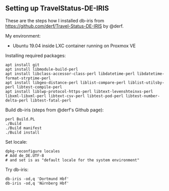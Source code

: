Setting up TravelStatus-DE-IRIS
-------------------------------

These are the steps how I installed db-iris from https://github.com/derf/Travel-Status-DE-IRIS by @derf.

My environment:
- Ubuntu 19.04 inside LXC container running on Proxmox VE

Installing required packages:

```
apt install git
apt install libmodule-build-perl
apt install libclass-accessor-class-perl libdatetime-perl libdatetime-format-strptime-perl
apt install libgeo-distance-perl liblist-compare-perl liblist-utilsby-perl libtest-compile-perl
apt install liblwp-protocol-https-perl libtext-levenshteinxs-perl libxml-libxml-perl libtext-csv-perl libtest-pod-perl libtest-number-delta-perl libtest-fatal-perl
```

Build db-iris (steps from @derf's Github page):

```
perl Build.PL
./Build
./Build manifest
./Build install
```

Set locale:

```
dpkg-reconfigure locales
# Add de_DE.UTF-8
# and set is as "default locale for the system environment"
```

Try db-iris:

```
db-iris -od,q 'Dortmund Hbf'
db-iris -od,q 'Nürnberg Hbf'
```

